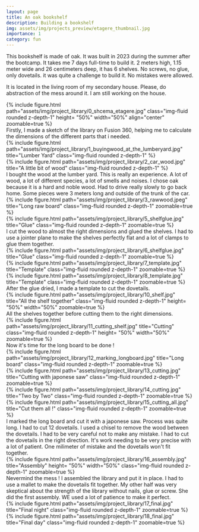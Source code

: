 ```yaml
---
layout: page
title: An oak bookshelf
description: Building a bookshelf
img: assets/img/projects_preview/etagere_thumbnail.jpg
importance: 1
category: fun
---
```


This bookshelf is made of oak. It was built in 2023 during the summer after the bootcamp. It takes me 7 days full-time to build it. 2 meters high, 1.15 meter wide and 26 centimeters deep, it has 6 shelves. No screws, no glue, only dovetails. it was quite a challenge to build it. No mistakes were allowed.


It is located in the living room of my secondary house. Please, do abstraction of the mess around it. I am still working on the house.

<div class="row justify-content-center align-items-center">
    {% include figure.html path="assets/img/project_library/0_shcema_etagere.jpg" class="img-fluid rounded z-depth-1" height= "50%" width="50%" align="center" zoomable=true %}
</div>

<div class="caption">
    Firstly, I made a sketch of the library on Fusion 360, helping me to calculate the dimensions of the different parts that i needed.
</div>

<div class="row justify-content-sm-center">
    <div class="col-sm mt-3 mt-md-0">
        {% include figure.html path="assets/img/project_library/1_buyingwood_at_the_lumberyard.jpg" title="Lumber Yard" class="img-fluid rounded z-depth-1" %}
    </div>
    <div class="col-sm mt-3 mt-md-0">
        {% include figure.html path="assets/img/project_library/2_car_wood.jpg" title="A little bit of wood" class="img-fluid rounded z-depth-1" %}
    </div>

</div>
<div class="caption">
    I bought the wood at the lumber yard. This is really an experience. A lot of wood, a lot of different species, a lot of smells and noises. I chose oak because it is a hard and noble wood. Had to drive really slowly to go back home. Some pieces were 3 meters long and outside of the trunk of the car.
</div>

<div class="row mt-3">
    <div class="col-sm mt-3 mt-md-0">
        {% include figure.html path="assets/img/project_library/3_rawwood.jpeg" title="Long raw board" class="img-fluid rounded z-depth-1" zoomable=true %}
    </div>
    <div class="col-sm mt-3 mt-md-0">
        {% include figure.html path="assets/img/project_library/5_shelfglue.jpg" title="Glue" class="img-fluid rounded z-depth-1" zoomable=true %}
    </div>
</div>
<div class="caption">
    I cut the wood to almost the right dimensions and glued the shelves. I had to use a jointer plane to make the shelves perfectly flat and a lot of clamps to glue them together.
</div>

<div class="row mt-3">
    <div class="col-sm mt-3 mt-md-0">
        {% include figure.html path="assets/img/project_library/6_shelfglue.jpg" title="Glue" class="img-fluid rounded z-depth-1" zoomable=true %}
    </div>
    <div class="col-sm mt-3 mt-md-0">
        {% include figure.html path="assets/img/project_library/7_template.jpg" title="Template" class="img-fluid rounded z-depth-1" zoomable=true %}
    </div>
    <div class="col-sm mt-3 mt-md-0">
        {% include figure.html path="assets/img/project_library/8_template.jpg" title="Template" class="img-fluid rounded z-depth-1" zoomable=true %}
    </div>
</div>
<div class="caption">
    After the glue dried, I made a template to cut the dovetails.
</div>

<div class="row">
    <div class="col-sm mt-3 mt-md-0">
        {% include figure.html path="assets/img/project_library/10_shelf.jpg" title="All the shelf together" class="img-fluid rounded z-depth-1" height= "50%" width="50%" zoomable=true %}
    </div>
</div>
<div class="caption">
    All the shelves together before cutting them to the right dimensions.
</div>
<div class="row">
    <div class="col-sm mt-3 mt-md-0">
        {% include figure.html path="assets/img/project_library/11_cutting_shelf.jpg" title="Cutting" class="img-fluid rounded z-depth-1" height= "50%" width="50%" zoomable=true %}
    </div>
</div>
<div class="caption">
    Now it's time for the long board to be done !
</div>
<div class="row mt-3">
    <div class="col-sm mt-3 mt-md-0">
        {% include figure.html path="assets/img/project_library/12_marking_longboard.jpg" title="Long board" class="img-fluid rounded z-depth-1" zoomable=true %}
    </div>
    <div class="col-sm mt-3 mt-md-0">
        {% include figure.html path="assets/img/project_library/13_cutting.jpg" title="Cutting with japonese saw" class="img-fluid rounded z-depth-1" zoomable=true %}
    </div>
    <div class="col-sm mt-3 mt-md-0">
        {% include figure.html path="assets/img/project_library/14_cutting.jpg" title="Two by Two" class="img-fluid rounded z-depth-1" zoomable=true %}
    </div>
    <div class="col-sm mt-3 mt-md-0">
        {% include figure.html path="assets/img/project_library/15_cutting_all.jpg" title="Cut them all !" class="img-fluid rounded z-depth-1" zoomable=true %}
    </div>
</div>
<div class="caption">
    I marked the long board and cut it with a japonese saw. Process was quite long. I had to cut 12 dovetails. I used a chisel to remove the wood between the dovetails. I had to be very careful not to make any mistake. I had to cut the dovetails in the right direction. It's work needing to be very precise with a lot of patient. One milimeter of mistake and the dovetails won't fit together.
</div>

<div class="row justify-content-center align-items-center">
        {% include figure.html path="assets/img/project_library/16_assembly.jpg" title="Assembly" height= "50%" width="50%" class="img-fluid rounded z-depth-1" zoomable=true %}
</div>

<div class="caption">
    Nevermind the mess ! I assembled the library and put it in place. I had to use a mallet to make the dovetails fit together. My other half was very skeptical about the strength of the library without nails, glue or screw. She did the first assembly. WE used a lot of patience to make it perfect.
</div>

<div class="row mt-3">
    <div class="col-sm mt-3 mt-md-0">
        {% include figure.html path="assets/img/project_library/17_final.jpg" title="Final night" class="img-fluid rounded z-depth-1" zoomable=true %}
    </div>
    <div class="col-sm mt-3 mt-md-0">
        {% include figure.html path="assets/img/project_library/18_final.jpg" title="Final day" class="img-fluid rounded z-depth-1" zoomable=true %}
    </div>
</div>
